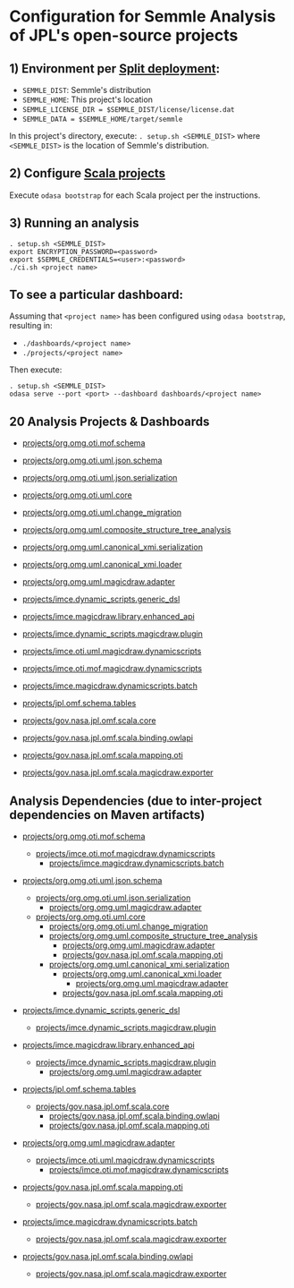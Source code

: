 # Configuration for Semmle Analysis of JPL's open-source projects

## 1) Environment per [Split deployment](https://semmle.com/wiki/display/SD/Large-scale+deployments#Large-scaledeployments-Splitdeployment):

- `SEMMLE_DIST`: Semmle's distribution
- `SEMMLE_HOME`: This project's location
- `SEMMLE_LICENSE_DIR = $SEMMLE_DIST/license/license.dat`
- `SEMMLE_DATA = $SEMMLE_HOME/target/semmle`

In this project's directory, execute: `. setup.sh <SEMMLE_DIST>` 
where `<SEMMLE_DIST>` is the location of Semmle's distribution.

## 2) Configure [Scala projects](https://semmle.com/wiki/pages/viewpage.action?pageId=11048350)

Execute `odasa bootstrap` for each Scala project per the instructions.

## 3) Running an analysis

```shell
. setup.sh <SEMMLE_DIST>
export ENCRYPTION_PASSWORD=<password>
export $SEMMLE_CREDENTIALS=<user>:<password>
./ci.sh <project name>
```

## To see a particular dashboard:

Assuming that `<project name>` has been configured using `odasa bootstrap`, resulting in:
 - `./dashboards/<project name>`
 - `./projects/<project name>`
 
Then execute:

```shell
. setup.sh <SEMMLE_DIST>
odasa serve --port <port> --dashboard dashboards/<project name>
```

## 20 Analysis Projects & Dashboards

- [projects/org.omg.oti.mof.schema](projects/org.omg.oti.mof.schema)
- [projects/org.omg.oti.uml.json.schema](projects/org.omg.oti.uml.json.schema)
- [projects/org.omg.oti.uml.json.serialization](projects/org.omg.oti.uml.json.serialization)
- [projects/org.omg.oti.uml.core](projects/org.omg.oti.uml.core) 
- [projects/org.omg.oti.uml.change_migration](projects/org.omg.oti.uml.change_migration)
- [projects/org.omg.uml.composite_structure_tree_analysis](projects/org.omg.uml.composite_structure_tree_analysis)
- [projects/org.omg.uml.canonical_xmi.serialization](projects/org.omg.uml.canonical_xmi.serialization)
- [projects/org.omg.uml.canonical_xmi.loader](projects/org.omg.uml.canonical_xmi.loader)
- [projects/org.omg.uml.magicdraw.adapter](projects/org.omg.uml.magicdraw.adapter)

- [projects/imce.dynamic_scripts.generic_dsl](projects/imce.dynamic_scripts.generic_dsl)
- [projects/imce.magicdraw.library.enhanced_api](projects/imce.magicdraw.library.enhanced_api)
- [projects/imce.dynamic_scripts.magicdraw.plugin](projects/imce.dynamic_scripts.magicdraw.plugin)
- [projects/imce.oti.uml.magicdraw.dynamicscripts](projects/imce.oti.uml.magicdraw.dynamicscripts)
- [projects/imce.oti.mof.magicdraw.dynamicscripts](projects/imce.oti.mof.magicdraw.dynamicscripts)
- [projects/imce.magicdraw.dynamicscripts.batch](projects/imce.magicdraw.dynamicscripts.batch)

- [projects/jpl.omf.schema.tables](projects/jpl.omf.schema.tables)
- [projects/gov.nasa.jpl.omf.scala.core](projects/gov.nasa.jpl.omf.scala.core)
- [projects/gov.nasa.jpl.omf.scala.binding.owlapi](projects/gov.nasa.jpl.omf.scala.binding.owlapi)
- [projects/gov.nasa.jpl.omf.scala.mapping.oti](projects/gov.nasa.jpl.omf.scala.mapping.oti)
- [projects/gov.nasa.jpl.omf.scala.magicdraw.exporter](projects/gov.nasa.jpl.omf.scala.magicdraw.exporter)

## Analysis Dependencies (due to inter-project dependencies on Maven artifacts)

- [projects/org.omg.oti.mof.schema](projects/org.omg.oti.mof.schema)
  - [projects/imce.oti.mof.magicdraw.dynamicscripts](projects/imce.oti.mof.magicdraw.dynamicscripts)
    - [projects/imce.magicdraw.dynamicscripts.batch](projects/imce.magicdraw.dynamicscripts.batch)

- [projects/org.omg.oti.uml.json.schema](projects/org.omg.oti.uml.json.schema)
  - [projects/org.omg.oti.uml.json.serialization](projects/org.omg.oti.uml.json.serialization)
    - [projects/org.omg.uml.magicdraw.adapter](projects/org.omg.uml.magicdraw.adapter)
  - [projects/org.omg.oti.uml.core](projects/org.omg.oti.uml.core)
    - [projects/org.omg.oti.uml.change_migration](projects/org.omg.oti.uml.change_migration)
    - [projects/org.omg.uml.composite_structure_tree_analysis](projects/org.omg.uml.composite_structure_tree_analysis)
      - [projects/org.omg.uml.magicdraw.adapter](projects/org.omg.uml.magicdraw.adapter)
      - [projects/gov.nasa.jpl.omf.scala.mapping.oti](projects/gov.nasa.jpl.omf.scala.mapping.oti)
    - [projects/org.omg.uml.canonical_xmi.serialization](projects/org.omg.uml.canonical_xmi.serialization)
      - [projects/org.omg.uml.canonical_xmi.loader](projects/org.omg.uml.canonical_xmi.loader)
        - [projects/org.omg.uml.magicdraw.adapter](projects/org.omg.uml.magicdraw.adapter)
      - [projects/gov.nasa.jpl.omf.scala.mapping.oti](projects/gov.nasa.jpl.omf.scala.mapping.oti)
 
- [projects/imce.dynamic_scripts.generic_dsl](projects/imce.dynamic_scripts.generic_dsl)
  - [projects/imce.dynamic_scripts.magicdraw.plugin](projects/imce.dynamic_scripts.magicdraw.plugin)
- [projects/imce.magicdraw.library.enhanced_api](projects/imce.magicdraw.library.enhanced_api)
  - [projects/imce.dynamic_scripts.magicdraw.plugin](projects/imce.dynamic_scripts.magicdraw.plugin)
    - [projects/org.omg.uml.magicdraw.adapter](projects/org.omg.uml.magicdraw.adapter)

- [projects/jpl.omf.schema.tables](projects/jpl.omf.schema.tables)
  - [projects/gov.nasa.jpl.omf.scala.core](projects/gov.nasa.jpl.omf.scala.core)
    - [projects/gov.nasa.jpl.omf.scala.binding.owlapi](projects/gov.nasa.jpl.omf.scala.binding.owlapi)
    - [projects/gov.nasa.jpl.omf.scala.mapping.oti](projects/gov.nasa.jpl.omf.scala.mapping.oti)

- [projects/org.omg.uml.magicdraw.adapter](projects/org.omg.uml.magicdraw.adapter)
  - [projects/imce.oti.uml.magicdraw.dynamicscripts](projects/imce.oti.uml.magicdraw.dynamicscripts)
    - [projects/imce.oti.mof.magicdraw.dynamicscripts](projects/imce.oti.mof.magicdraw.dynamicscripts)

- [projects/gov.nasa.jpl.omf.scala.mapping.oti](projects/gov.nasa.jpl.omf.scala.mapping.oti)
  - [projects/gov.nasa.jpl.omf.scala.magicdraw.exporter](projects/gov.nasa.jpl.omf.scala.magicdraw.exporter)
  
- [projects/imce.magicdraw.dynamicscripts.batch](projects/imce.magicdraw.dynamicscripts.batch)
  - [projects/gov.nasa.jpl.omf.scala.magicdraw.exporter](projects/gov.nasa.jpl.omf.scala.magicdraw.exporter)
  
- [projects/gov.nasa.jpl.omf.scala.binding.owlapi](projects/gov.nasa.jpl.omf.scala.binding.owlapi)
  - [projects/gov.nasa.jpl.omf.scala.magicdraw.exporter](projects/gov.nasa.jpl.omf.scala.magicdraw.exporter)